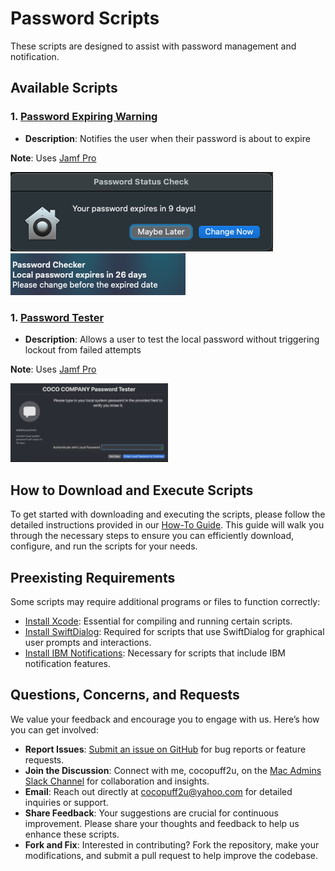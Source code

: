 # Password Scripts

These scripts are designed to assist with password management and notification. 

## Available Scripts

### 1. [Password Expiring Warning](https://github.com/cocopuff2u/MacOS_Admin_Scripts/blob/main/Password_Scripts/Password_Expiring_Warning)

- **Description**: Notifies the user when their password is about to expire

**Note**: Uses [Jamf Pro](https://www.jamf.com/)

  ![firstwindow](https://github.com/cocopuff2u/MacOS_Admin_Scripts/blob/main/Password_Scripts/images/firstwindow.png)
  ![notifcation](https://github.com/cocopuff2u/MacOS_Admin_Scripts/blob/main/Password_Scripts/images/Example_notification_password.png)

### 1. [Password Tester](https://github.com/cocopuff2u/MacOS_Admin_Scripts/blob/main/MacOS_Update_Upgrade_Scripts/Encourager_Script)

- **Description**: Allows a user to test the local password without triggering lockout from failed attempts

**Note**: Uses [Jamf Pro](https://www.jamf.com/)

<img src="https://github.com/cocopuff2u/MacOS_Admin_Scripts/blob/main/Password_Scripts/User%20Password%20Tester%20Script/images/firstwindow.png" alt="Description" width="50%">


## How to Download and Execute Scripts

To get started with downloading and executing the scripts, please follow the detailed instructions provided in our [How-To Guide](https://github.com/cocopuff2u/MacOS_Admin_Scripts/blob/main/How_To_Guide/README.md). This guide will walk you through the necessary steps to ensure you can efficiently download, configure, and run the scripts for your needs.

## Preexisting Requirements

Some scripts may require additional programs or files to function correctly:

- [Install Xcode](https://developer.apple.com/documentation/safari-developer-tools/installing-xcode-and-simulators): Essential for compiling and running certain scripts.
- [Install SwiftDialog](https://github.com/swiftDialog/swiftDialog): Required for scripts that use SwiftDialog for graphical user prompts and interactions.
- [Install IBM Notifications](https://github.com/IBM/mac-ibm-notifications): Necessary for scripts that include IBM notification features.

## Questions, Concerns, and Requests

We value your feedback and encourage you to engage with us. Here’s how you can get involved:

- **Report Issues**: [Submit an issue on GitHub](https://github.com/cocopuff2u/MacOS_Admin_Scripts/issues) for bug reports or feature requests.
- **Join the Discussion**: Connect with me, cocopuff2u, on the [Mac Admins Slack Channel](https://join.slack.com/t/macadmins/shared_invite/zt-2o5811yhx-q5MNLrFG1VoHRusXLgZwsw) for collaboration and insights.
- **Email**: Reach out directly at [cocopuff2u@yahoo.com](mailto:cocopuff2u@yahoo.com) for detailed inquiries or support.
- **Share Feedback**: Your suggestions are crucial for continuous improvement. Please share your thoughts and feedback to help us enhance these scripts.
- **Fork and Fix**: Interested in contributing? Fork the repository, make your modifications, and submit a pull request to help improve the codebase.
